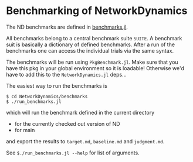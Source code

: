 # Benchmarking of NetworkDynamics

The ND benchmarks are defined in [benchmarks.jl](benchmarks.jl).

All benchmarks belong to a central benchmark suite `SUITE`. A benchmark
suit is basically a dictionary of defined benchmarks. After a run
of the benchmarks one can access the individual trials via the same syntax.

The benchmarks will be run using `PkgBenchmark.jl`. Make sure that you
have this pkg in your global environment so it is loadable! Otherwise we'd
have to add this to the `NetworkDynamics.jl` deps...

The easiest way to run the benchmarks is
```
$ cd NetworkDynamics/benchmarks
$ ./run_benchmarks.jl
```
which will run the benchmark defined in the current directory

- for the currently checked out version of ND
- for main

and export the results to `target.md`, `baseline.md` and `judgment.md`.

See `$./run_benchmarks.jl --help` for list of arguments.
